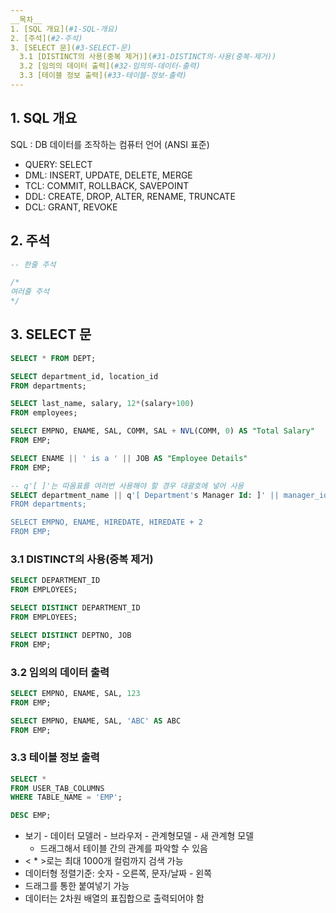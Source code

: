 ```yaml
---
__목차__  
1. [SQL 개요](#1-SQL-개요)  
2. [주석](#2-주석)  
3. [SELECT 문](#3-SELECT-문)  
  3.1 [DISTINCT의 사용(중복 제거)](#31-DISTINCT의-사용(중복-제거))  
  3.2 [임의의 데이터 출력](#32-임의의-데이터-출력)  
  3.3 [테이블 정보 출력](#33-테이블-정보-출력)
---
```


## 1. SQL 개요
SQL : DB 데이터를 조작하는 컴퓨터 언어
(ANSI 표준)

* QUERY: SELECT 
* DML: INSERT, UPDATE, DELETE, MERGE
* TCL: COMMIT, ROLLBACK, SAVEPOINT
* DDL: CREATE, DROP, ALTER, RENAME, TRUNCATE
* DCL: GRANT, REVOKE


## 2. 주석
```SQL
-- 한줄 주석

/*
여러줄 주석
*/
```


## 3. SELECT 문
```SQL
SELECT * FROM DEPT;

SELECT department_id, location_id
FROM departments;

SELECT last_name, salary, 12*(salary+100)
FROM employees;

SELECT EMPNO, ENAME, SAL, COMM, SAL + NVL(COMM, 0) AS "Total Salary"
FROM EMP;

SELECT ENAME || ' is a ' || JOB AS "Employee Details"
FROM EMP;

-- q'[ ]'는 따옴표를 여러번 사용해야 할 경우 대괄호에 넣어 사용
SELECT department_name || q'[ Department's Manager Id: ]' || manager_id AS "Department and Manager"
FROM departments;

SELECT EMPNO, ENAME, HIREDATE, HIREDATE + 2 
FROM EMP;
```

### 3.1 DISTINCT의 사용(중복 제거)
```SQL
SELECT DEPARTMENT_ID
FROM EMPLOYEES;

SELECT DISTINCT DEPARTMENT_ID
FROM EMPLOYEES;

SELECT DISTINCT DEPTNO, JOB
FROM EMP;
```

### 3.2 임의의 데이터 출력
```SQL
SELECT EMPNO, ENAME, SAL, 123
FROM EMP;

SELECT EMPNO, ENAME, SAL, 'ABC' AS ABC
FROM EMP;
```

### 3.3 테이블 정보 출력
```SQL
SELECT *
FROM USER_TAB_COLUMNS
WHERE TABLE_NAME = 'EMP';

DESC EMP;
```

- 보기 - 데이터 모델러 - 브라우저 - 관계형모델 - 새 관계형 모델
  - 드래그해서 테이블 간의 관계를 파악할 수 있음
- < * >로는 최대 1000개 컬럼까지 검색 가능
- 데이터형 정렬기준: 숫자 - 오른쪽, 문자/날짜 - 왼쪽
- 드래그를 통한 붙여넣기 가능
- 데이터는 2차원 배열의 표집합으로 출력되어야 함
